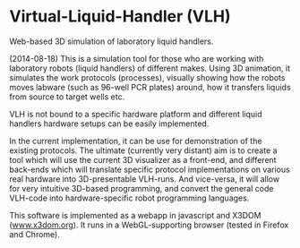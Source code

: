 Virtual-Liquid-Handler (VLH)
============================

Web-based 3D simulation of laboratory liquid handlers.

(2014-08-18)
This is a simulation tool for those who are working with laboratory robots (liquid handlers)
of different makes. Using 3D animation, it simulates the work protocols (processes), visually showing
how the robots moves labware (such as 96-well PCR plates) around, how it transfers liquids from source
to target wells etc. 

VLH is not bound to a specific hardware platform and different liquid handlers hardware setups can be easily
implemented. 

In the current implementation, it can be use for demonstration of the existing
protocols. The ultimate (currently very distant) aim is to create a tool which will use the current 
3D visualizer as a front-end, and different back-ends which will translate specific protocol implementations
on various real hardware into 3D-presentable VLH-runs. And vice-versa, it will allow for very intuitive
3D-based programming, and convert the general code VLH-code into hardware-specific robot programming languages.

This software is implemented as a webapp in javascript and X3DOM (www.x3dom.org). It runs in a WebGL-supporting
browser (tested in Firefox and Chrome).
